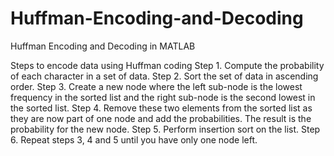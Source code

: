 # Huffman-Encoding-and-Decoding
Huffman Encoding and Decoding in MATLAB

Steps to encode data using Huffman coding
Step 1. Compute the probability of each character in a set of data.
Step 2. Sort the set of data in ascending order.
Step 3. Create a new node where the left sub-node is the lowest frequency in the sorted list and the right sub-node is the second lowest in the sorted list.
Step 4. Remove these two elements from the sorted list as they are now part of one node and add the probabilities. The result is the probability for the new node.
Step 5. Perform insertion sort on the list.
Step 6. Repeat steps 3, 4 and 5 until you have only one node left.
